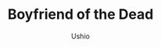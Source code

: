 --- 
slug: "boyfriend-of-the-dead"
title: "Boyfriend of the Dead"
publishdate: "2018-12-22"
src: "https://365manga.net/manga/boyfriend-of-the-dead"
author: "Ushio"
image: "https://data.365manga.net/images/thumbnails/32701-boyfriend-of-the-dead.jpg"
tags: ["Comedy","Horror"]
chapters: ["Chapter 130: Ep.118.5 ","Chapter 129: Ep.118: Memories ","Chapter 128: Ep.117: Friendly Neighborhood ","Chapter 127: Ep.116: Cockroach ","Chapter 126: Ep.115: Lukewarm Bodies ","Chapter 125 ","Chapter 124 ","Chapter 121: Ep.110: Renewed ","Chapter 120: Ep.109: Traitor ","Chapter 119: Ep.108: Hahaha ","Chapter 118: Ep.107: Date On Boat ","Chapter 117: Ep.106: Dangerous Water ","Chapter 116: Ep.105: Games ","Chapter 115: Talking Dead ","Chapter 114: Ep.103.75 ","Chapter 113 ","Chapter 112: Hiatus ","Chapter 111: Intermission #7 ","Chapter 110: Ep.103: Falling ","Chapter 109: Ep.102: Jelly ","Chapter 108: Ep.101: Cheeky ","Chapter 107: Bdsm ","Chapter 106: Non-magical Elsa ","Chapter 105: Ep.98: Giant Nerd ","Chapter 104: Claire ","Chapter 103: Flippity Flip ","Chapter 102: Chef N ","Chapter 101: Intermission #6 ","Chapter 100: Ep.94: Congee ","Chapter 99 ","Chapter 98 ","Chapter 97 ","Chapter 96: Ep.90: Cornered ","Chapter 95: Ep.89: Bang ","Chapter 94: Ep.88: All Go Together ","Chapter 93: Ep.87: Stay Close To Me ","Chapter 92: Ep.86: Boyfriend ","Chapter 91: Ep.85: #ootd ","Chapter 90: Ep.84: Zombies ","Chapter 89: Ep.83: Dead End ","Chapter 88: Intermission #5 ","Chapter 87: Ep.82: Not Important ","Chapter 86: Ep.81: Kill Him ","Chapter 85: Ep.80: Cornered ","Chapter 84: Ep.79: Danger"," N ","Chapter 83: Ep.78: Zombie Walk ","Chapter 82: Ep.77: Hope You Don't Mind ","Chapter 81: Ep.76: Silly You ","Chapter 80: Ep.75: Stand Off ","Chapter 79: Ep.74: Reanimated Human Corpses ","Chapter 78: Intermission #4 ","Chapter 77 ","Chapter 76 ","Chapter 75 ","Chapter 74 ","Chapter 73 ","Chapter 72 ","Chapter 71 ","Chapter 70 ","Chapter 69 ","Chapter 68 ","Chapter 67 ","Chapter 66 ","Chapter 65 ","Chapter 64 ","Chapter 63 ","Chapter 62 ","Chapter 61 ","Chapter 60 ","Chapter 59 ","Chapter 58 ","Chapter 57 ","Chapter 056 ","Chapter 55 ","Chapter 054 ","Chapter 53 ","Chapter 052 ","Chapter 051 ","Chapter 50 ","Chapter 49 ","Chapter 48 ","Chapter 47 ","Chapter 46 ","Chapter 45 ","Chapter 44 ","Chapter 43 ","Chapter 42 ","Chapter 41 ","Chapter 40 ","Chapter 39 ","Chapter 38 ","Chapter 37 ","Chapter 36 ","Chapter 35 ","Chapter 34 ","Chapter 33 ","Chapter 32 ","Chapter 31 ","Chapter 30 ","Chapter 29 ","Chapter 28 ","Chapter 27 ","Chapter 26 ","Chapter 25 ","Chapter 24 ","Chapter 23 ","Chapter 22 ","Chapter 21 ","Chapter 20 ","Chapter 19 ","Chapter 18 ","Chapter 17 ","Chapter 16 ","Chapter 15 ","Chapter 14 ","Chapter 13 ","Chapter 12 ","Chapter 11 ","Chapter 10 ","Chapter 9 ","Chapter 8 ","Chapter 7 ","Chapter 6 ","Chapter 5 ","Chapter 4 ","Chapter 3 ","Chapter 2 ","Chapter 1"]
chapterlinks: ["https://365manga.net/boyfriend-of-the-dead/chapter-130.html","https://365manga.net/boyfriend-of-the-dead/chapter-129.html","https://365manga.net/boyfriend-of-the-dead/chapter-128.html","https://365manga.net/boyfriend-of-the-dead/chapter-127.html","https://365manga.net/boyfriend-of-the-dead/chapter-126.html","https://365manga.net/boyfriend-of-the-dead/chapter-125.html","https://365manga.net/boyfriend-of-the-dead/chapter-124.html","https://365manga.net/boyfriend-of-the-dead/chapter-121.html","https://365manga.net/boyfriend-of-the-dead/chapter-120.html","https://365manga.net/boyfriend-of-the-dead/chapter-119.html","https://365manga.net/boyfriend-of-the-dead/chapter-118.html","https://365manga.net/boyfriend-of-the-dead/chapter-117.html","https://365manga.net/boyfriend-of-the-dead/chapter-116.html","https://365manga.net/boyfriend-of-the-dead/chapter-115.html","https://365manga.net/boyfriend-of-the-dead/chapter-114.html","https://365manga.net/boyfriend-of-the-dead/chapter-113.html","https://365manga.net/boyfriend-of-the-dead/chapter-112.html","https://365manga.net/boyfriend-of-the-dead/chapter-111.html","https://365manga.net/boyfriend-of-the-dead/chapter-110.html","https://365manga.net/boyfriend-of-the-dead/chapter-109.html","https://365manga.net/boyfriend-of-the-dead/chapter-108.html","https://365manga.net/boyfriend-of-the-dead/chapter-107.html","https://365manga.net/boyfriend-of-the-dead/chapter-106.html","https://365manga.net/boyfriend-of-the-dead/chapter-105.html","https://365manga.net/boyfriend-of-the-dead/chapter-104.html","https://365manga.net/boyfriend-of-the-dead/chapter-103.html","https://365manga.net/boyfriend-of-the-dead/chapter-102.html","https://365manga.net/boyfriend-of-the-dead/chapter-101.html","https://365manga.net/boyfriend-of-the-dead/chapter-100.html","https://365manga.net/boyfriend-of-the-dead/chapter-99.html","https://365manga.net/boyfriend-of-the-dead/chapter-98.html","https://365manga.net/boyfriend-of-the-dead/chapter-97.html","https://365manga.net/boyfriend-of-the-dead/chapter-96.html","https://365manga.net/boyfriend-of-the-dead/chapter-95.html","https://365manga.net/boyfriend-of-the-dead/chapter-94.html","https://365manga.net/boyfriend-of-the-dead/chapter-93.html","https://365manga.net/boyfriend-of-the-dead/chapter-92.html","https://365manga.net/boyfriend-of-the-dead/chapter-91.html","https://365manga.net/boyfriend-of-the-dead/chapter-90.html","https://365manga.net/boyfriend-of-the-dead/chapter-89.html","https://365manga.net/boyfriend-of-the-dead/chapter-88.html","https://365manga.net/boyfriend-of-the-dead/chapter-87.html","https://365manga.net/boyfriend-of-the-dead/chapter-86.html","https://365manga.net/boyfriend-of-the-dead/chapter-85.html","https://365manga.net/boyfriend-of-the-dead/chapter-84.html","https://365manga.net/boyfriend-of-the-dead/chapter-83.html","https://365manga.net/boyfriend-of-the-dead/chapter-82.html","https://365manga.net/boyfriend-of-the-dead/chapter-81.html","https://365manga.net/boyfriend-of-the-dead/chapter-80.html","https://365manga.net/boyfriend-of-the-dead/chapter-79.html","https://365manga.net/boyfriend-of-the-dead/chapter-78.html","https://365manga.net/boyfriend-of-the-dead/chapter-77.html","https://365manga.net/boyfriend-of-the-dead/chapter-76.html","https://365manga.net/boyfriend-of-the-dead/chapter-75.html","https://365manga.net/boyfriend-of-the-dead/chapter-74.html","https://365manga.net/boyfriend-of-the-dead/chapter-73.html","https://365manga.net/boyfriend-of-the-dead/chapter-72.html","https://365manga.net/boyfriend-of-the-dead/chapter-71.html","https://365manga.net/boyfriend-of-the-dead/chapter-70.html","https://365manga.net/boyfriend-of-the-dead/chapter-69.html","https://365manga.net/boyfriend-of-the-dead/chapter-68.html","https://365manga.net/boyfriend-of-the-dead/chapter-67.html","https://365manga.net/boyfriend-of-the-dead/chapter-66.html","https://365manga.net/boyfriend-of-the-dead/chapter-65.html","https://365manga.net/boyfriend-of-the-dead/chapter-64.html","https://365manga.net/boyfriend-of-the-dead/chapter-63.html","https://365manga.net/boyfriend-of-the-dead/chapter-62.html","https://365manga.net/boyfriend-of-the-dead/chapter-61.html","https://365manga.net/boyfriend-of-the-dead/chapter-60.html","https://365manga.net/boyfriend-of-the-dead/chapter-59.html","https://365manga.net/boyfriend-of-the-dead/chapter-58.html","https://365manga.net/boyfriend-of-the-dead/chapter-57.html","https://365manga.net/boyfriend-of-the-dead/chapter-056.html","https://365manga.net/boyfriend-of-the-dead/chapter-55.html","https://365manga.net/boyfriend-of-the-dead/chapter-054.html","https://365manga.net/boyfriend-of-the-dead/chapter-53.html","https://365manga.net/boyfriend-of-the-dead/chapter-052.html","https://365manga.net/boyfriend-of-the-dead/chapter-051.html","https://365manga.net/boyfriend-of-the-dead/chapter-50.html","https://365manga.net/boyfriend-of-the-dead/chapter-49.html","https://365manga.net/boyfriend-of-the-dead/chapter-48.html","https://365manga.net/boyfriend-of-the-dead/chapter-47.html","https://365manga.net/boyfriend-of-the-dead/chapter-46.html","https://365manga.net/boyfriend-of-the-dead/chapter-45.html","https://365manga.net/boyfriend-of-the-dead/chapter-44.html","https://365manga.net/boyfriend-of-the-dead/chapter-43.html","https://365manga.net/boyfriend-of-the-dead/chapter-42.html","https://365manga.net/boyfriend-of-the-dead/chapter-41.html","https://365manga.net/boyfriend-of-the-dead/chapter-40.html","https://365manga.net/boyfriend-of-the-dead/chapter-39.html","https://365manga.net/boyfriend-of-the-dead/chapter-38.html","https://365manga.net/boyfriend-of-the-dead/chapter-37.html","https://365manga.net/boyfriend-of-the-dead/chapter-36.html","https://365manga.net/boyfriend-of-the-dead/chapter-35.html","https://365manga.net/boyfriend-of-the-dead/chapter-34.html","https://365manga.net/boyfriend-of-the-dead/chapter-33.html","https://365manga.net/boyfriend-of-the-dead/chapter-32.html","https://365manga.net/boyfriend-of-the-dead/chapter-31.html","https://365manga.net/boyfriend-of-the-dead/chapter-30.html","https://365manga.net/boyfriend-of-the-dead/chapter-29.html","https://365manga.net/boyfriend-of-the-dead/chapter-28.html","https://365manga.net/boyfriend-of-the-dead/chapter-27.html","https://365manga.net/boyfriend-of-the-dead/chapter-26.html","https://365manga.net/boyfriend-of-the-dead/chapter-25.html","https://365manga.net/boyfriend-of-the-dead/chapter-24.html","https://365manga.net/boyfriend-of-the-dead/chapter-23.html","https://365manga.net/boyfriend-of-the-dead/chapter-22.html","https://365manga.net/boyfriend-of-the-dead/chapter-21.html","https://365manga.net/boyfriend-of-the-dead/chapter-20.html","https://365manga.net/boyfriend-of-the-dead/chapter-19.html","https://365manga.net/boyfriend-of-the-dead/chapter-18.html","https://365manga.net/boyfriend-of-the-dead/chapter-17.html","https://365manga.net/boyfriend-of-the-dead/chapter-16.html","https://365manga.net/boyfriend-of-the-dead/chapter-15.html","https://365manga.net/boyfriend-of-the-dead/chapter-14.html","https://365manga.net/boyfriend-of-the-dead/chapter-13.html","https://365manga.net/boyfriend-of-the-dead/chapter-12.html","https://365manga.net/boyfriend-of-the-dead/chapter-11.html","https://365manga.net/boyfriend-of-the-dead/chapter-10.html","https://365manga.net/boyfriend-of-the-dead/chapter-9.html","https://365manga.net/boyfriend-of-the-dead/chapter-8.html","https://365manga.net/boyfriend-of-the-dead/chapter-7.html","https://365manga.net/boyfriend-of-the-dead/chapter-6.html","https://365manga.net/boyfriend-of-the-dead/chapter-5.html","https://365manga.net/boyfriend-of-the-dead/chapter-4.html","https://365manga.net/boyfriend-of-the-dead/chapter-3.html","https://365manga.net/boyfriend-of-the-dead/chapter-2.html","https://365manga.net/boyfriend-of-the-dead/chapter-1.html"]
description: "Boyfriend of the Dead manga summary: A girl struggles to survive in a zombie apocalypse and ends up finding herself a boyfriend! But there is a problem...he is undead!"
---